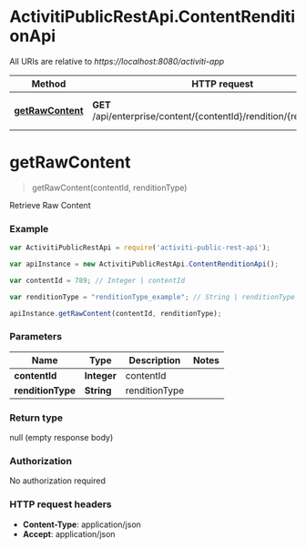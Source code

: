 # ActivitiPublicRestApi.ContentRenditionApi

All URIs are relative to *https://localhost:8080/activiti-app*

Method | HTTP request | Description
------------- | ------------- | -------------
[**getRawContent**](ContentRenditionApi.md#getRawContent) | **GET** /api/enterprise/content/{contentId}/rendition/{renditionType} | Retrieve Raw Content


<a name="getRawContent"></a>
# **getRawContent**
> getRawContent(contentId, renditionType)

Retrieve Raw Content

### Example
```javascript
var ActivitiPublicRestApi = require('activiti-public-rest-api');

var apiInstance = new ActivitiPublicRestApi.ContentRenditionApi();

var contentId = 789; // Integer | contentId

var renditionType = "renditionType_example"; // String | renditionType

apiInstance.getRawContent(contentId, renditionType);
```

### Parameters

Name | Type | Description  | Notes
------------- | ------------- | ------------- | -------------
 **contentId** | **Integer**| contentId | 
 **renditionType** | **String**| renditionType | 

### Return type

null (empty response body)

### Authorization

No authorization required

### HTTP request headers

 - **Content-Type**: application/json
 - **Accept**: application/json

